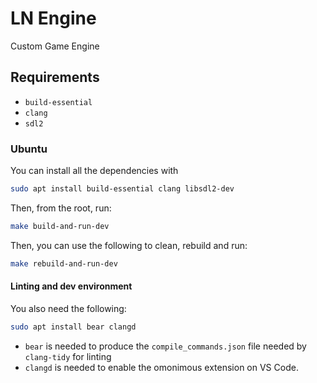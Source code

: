 # LN Engine

Custom Game Engine

## Requirements

- `build-essential`
- `clang`
- `sdl2`

### Ubuntu

You can install all the dependencies with

```sh
sudo apt install build-essential clang libsdl2-dev
```

Then, from the root, run:

```sh
make build-and-run-dev
```

Then, you can use the following to clean, rebuild and run:

```sh
make rebuild-and-run-dev
```

#### Linting and dev environment

You also need the following:

```sh
sudo apt install bear clangd
```

- `bear` is needed to produce the `compile_commands.json` file needed by `clang-tidy` for linting
- `clangd` is needed to enable the omonimous extension on VS Code.
